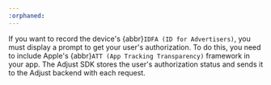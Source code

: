 ```yaml
---
:orphaned:
---
```


If you want to record the device's {abbr}`IDFA (ID for Advertisers)`, you must display a prompt to get your user's authorization. To do this, you need to include Apple's {abbr}`ATT (App Tracking Transparency)` framework in your app. The Adjust SDK stores the user's authorization status and sends it to the Adjust backend with each request.
